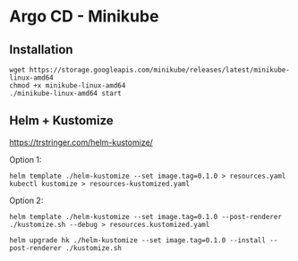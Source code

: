 # Argo CD - Minikube

## Installation

```
wget https://storage.googleapis.com/minikube/releases/latest/minikube-linux-amd64
chmod +x minikube-linux-amd64
./minikube-linux-amd64 start
```

## Helm + Kustomize

https://trstringer.com/helm-kustomize/

Option 1:
```
helm template ./helm-kustomize --set image.tag=0.1.0 > resources.yaml
kubectl kustomize > resources-kustomized.yaml
```

Option 2:
```
helm template ./helm-kustomize --set image.tag=0.1.0 --post-renderer ./kustomize.sh --debug > resources.kustomized.yaml

helm upgrade hk ./helm-kustomize --set image.tag=0.1.0 --install --post-renderer ./kustomize.sh
```

